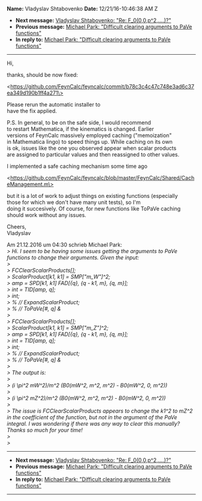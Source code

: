 **Name:** Vladyslav Shtabovenko
**Date:** 12/21/16-10:46:38 AM Z

  - **Next message:** [Vladyslav Shtabovenko: "Re:
    F\_0(0,0,p^2,....)?"](1156.html)
  - **Previous message:** [Michael Park: "Difficult clearing arguments
    to PaVe functions"](1154.html)
  - **In reply to:** [Michael Park: "Difficult clearing arguments to
    PaVe functions"](1154.html)

-----

Hi,  

thanks, should be now fixed:  

\<https://github.com/FeynCalc/feyncalc/commit/b78c3c4c47c748e3ad6c37ea349d190b1ff4a271\>  

Please rerun the automatic installer to  
have the fix applied.  

P.S. In general, to be on the safe side, I would recommend  
to restart Mathematica, if the kinematics is changed. Earlier  
versions of FeynCalc massively employed caching ("memoization"  
in Mathematica lingo) to speed things up. While caching on its own  
is ok, issues like the one you observed appear when scalar products  
are assigned to particular values and then reassigned to other values.  

I implemented a safe caching mechanism some time ago  

\<https://github.com/FeynCalc/feyncalc/blob/master/FeynCalc/Shared/CacheManagement.m\>  

but it is a lot of work to adjust things on existing functions
(especially  
those for which we don't have many unit tests), so I'm  
doing it succesively. Of course, for new functions like ToPaVe caching  
should work without any issues.  

Cheers,  
Vladyslav  

Am 21.12.2016 um 04:30 schrieb Michael Park:  
*\> Hi. I seem to be having some issues getting the arguments to PaVe
functions to change their arguments. Given the input:*  
*\>*  
*\> FCClearScalarProducts[];*  
*\> ScalarProduct[k1, k1] = SMP["m\_W"]^2;*  
*\> amp = SPD[k1, k1] FAD[{q}, {q - k1, m}, {q, m}];*  
*\> int = TID[amp, q];*  
*\> int;*  
*\> % // ExpandScalarProduct;*  
*\> % // ToPaVe[\#, q] &*  
*\>*  
*\> FCClearScalarProducts[];*  
*\> ScalarProduct[k1, k1] = SMP["m\_Z"]^2;*  
*\> amp = SPD[k1, k1] FAD[{q}, {q - k1, m}, {q, m}];*  
*\> int = TID[amp, q];*  
*\> int;*  
*\> % // ExpandScalarProduct;*  
*\> % // ToPaVe[\#, q] &*  
*\>*  
*\> The output is:*  
*\>*  
*\> (i \\pi^2 mW^2)/m^2 (B0(mW^2, m^2, m^2) - B0(mW^2, 0, m^2))*  
*\>*  
*\> (i \\pi^2 mZ^2)/m^2 (B0(mW^2, m^2, m^2) - B0(mW^2, 0, m^2))*  
*\>*  
*\> The issue is FCClearScalarProducts appears to change the k1^2 to
mZ^2 in the coefficient of the function, but not in the argument of the
PaVe integral. I was wondering if there was any way to clear this
manually? Thanks so much for your time\!*  
*\>*  
*\>*  

-----

  - **Next message:** [Vladyslav Shtabovenko: "Re:
    F\_0(0,0,p^2,....)?"](1156.html)
  - **Previous message:** [Michael Park: "Difficult clearing arguments
    to PaVe functions"](1154.html)
  - **In reply to:** [Michael Park: "Difficult clearing arguments to
    PaVe functions"](1154.html)

-----

